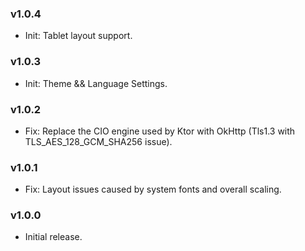 
### v1.0.4

- Init: Tablet layout support.

### v1.0.3

- Init: Theme && Language Settings.

### v1.0.2

- Fix: Replace the CIO engine used by Ktor with OkHttp (Tls1.3 with TLS_AES_128_GCM_SHA256 issue).

### v1.0.1

- Fix: Layout issues caused by system fonts and overall scaling.

### v1.0.0

- Initial release.

